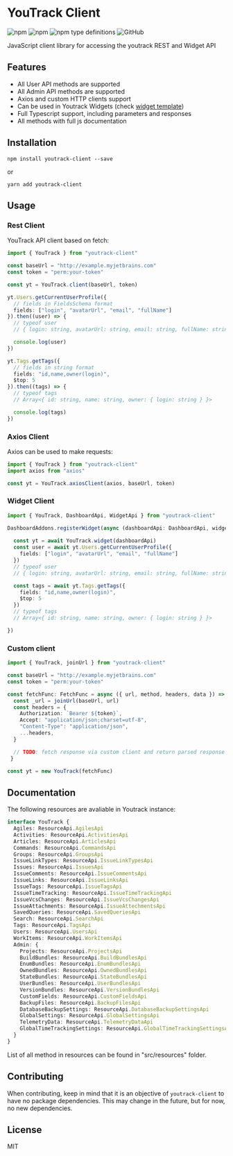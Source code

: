 # YouTrack Client
<img alt="npm" src="https://img.shields.io/npm/v/youtrack-client"> <img alt="npm" src="https://img.shields.io/npm/dm/youtrack-client?label=npm"> 
 <img alt="npm type definitions" src="https://img.shields.io/npm/types/youtrack-client">  <img alt="GitHub" src="https://img.shields.io/github/license/udamir/youtrack-client">

JavaScript client library for accessing the youtrack REST and Widget API

## Features
- All User API methods are supported
- All Admin API methods are supported
- Axios and custom HTTP clients support
- Can be used in Youtrack Widgets (check [widget template](https://github.com/udamir/youtrack-widget-template))
- Full Typescript support, including parameters and responses
- All methods with full js documentation

## Installation
```SH
npm install youtrack-client --save
```
or
```SH
yarn add youtrack-client
```

## Usage

### Rest Client

YouTrack API client based on fetch:

```typescript
import { YouTrack } from "youtrack-client"

const baseUrl = "http://example.myjetbrains.com"
const token = "perm:your-token"

const yt = YouTrack.client(baseUrl, token)

yt.Users.getCurrentUserProfile({ 
  // fields in FieldsSchema format
  fields: ["login", "avatarUrl", "email", "fullName"]
}).then((user) => {
  // typeof user
  // { login: string, avatarUrl: string, email: string, fullName: string }

  console.log(user)
})

yt.Tags.getTags({
  // fields in string format
  fields: "id,name,owner(login)",
  $top: 5
}).then((tags) => {
  // typeof tags
  // Array<{ id: string, name: string, owner: { login: string } }>

  console.log(tags)
})


```

### Axios Client
Axios can be used to make requests:

```typescript
import { YouTrack } from "youtrack-client"
import axios from "axios"

const yt = YouTrack.axiosClient(axios, baseUrl, token)

```

### Widget Client

```typescript
import { YouTrack, DashboardApi, WidgetApi } from "youtrack-client"

DashboardAddons.registerWidget(async (dashboardApi: DashboardApi, widgetApi: WidgetApi) => {
  
  const yt = await YouTrack.widget(dashboardApi)
  const user = await yt.Users.getCurrentUserProfile({ 
    fields: ["login", "avatarUrl", "email", "fullName"]
  })
  // typeof user
  // { login: string, avatarUrl: string, email: string, fullName: string }

  const tags = await yt.Tags.getTags({
    fields: "id,name,owner(login)",
    $top: 5
  })
  // typeof tags
  // Array<{ id: string, name: string, owner: { login: string } }>

})
```

### Custom client

```typescript
import { YouTrack, joinUrl } from "youtrack-client"

const baseUrl = "http://example.myjetbrains.com"
const token = "perm:your-token"

const fetchFunc: FetchFunc = async ({ url, method, headers, data }) => {
  const _url = joinUrl(baseUrl, url)
  const headers = {
    Authorization: `Bearer ${token}`,
    Accept: "application/json;charset=utf-8",
    "Content-Type": "application/json",
    ...headers,
  }

  // TODO: fetch response via custom client and return parsed response
 }

const yt = new YouTrack(fetchFunc)

```

## Documentation

The following resources are avaliable in Youtrack instance:
```typescript
interface YouTrack {
  Agiles: ResourceApi.AgilesApi
  Activities: ResourceApi.ActivitiesApi
  Articles: ResourceApi.ArticlesApi
  Commands: ResourceApi.CommandsApi
  Groups: ResourceApi.GroupsApi
  IssueLinkTypes: ResourceApi.IssueLinkTypesApi
  Issues: ResourceApi.IssuesApi
  IssueComments: ResourceApi.IssueCommentsApi
  IssueLinks: ResourceApi.IssueLinksApi
  IssueTags: ResourceApi.IssueTagsApi
  IssueTimeTracking: ResourceApi.IssueTimeTrackingApi
  IssueVcsChanges: ResourceApi.IssueVcsChangesApi
  IssueAttachments: ResourceApi.IssueAttechmentsApi
  SavedQueries: ResourceApi.SavedQueriesApi
  Search: ResourceApi.SearchApi
  Tags: ResourceApi.TagsApi
  Users: ResourceApi.UsersApi
  WorkItems: ResourceApi.WorkItemsApi
  Admin: {
    Projects: ResourceApi.ProjectsApi
    BuildBundles: ResourceApi.BuildBundlesApi
    EnumBundles: ResourceApi.EnumBundlesApi
    OwnedBundles: ResourceApi.OwnedBundlesApi
    StateBundles: ResourceApi.StateBundlesApi
    UserBundles: ResourceApi.UserBundlesApi
    VersionBundles: ResourceApi.VersionBundlesApi
    CustomFields: ResourceApi.CustomFieldsApi
    BackupFiles: ResourceApi.BackupFilesApi
    DatabaseBackupSettings: ResourceApi.DatabaseBackupSettingsApi
    GlobalSettings: ResourceApi.GlobalSettingsApi
    TelemetryData: ResourceApi.TelemetryDataApi
    GlobalTimeTrackingSettings: ResourceApi.GlobalTimeTrackingSettingsApi
  }
}
```

List of all method in resources can be found in "src/resources" folder.

## Contributing
When contributing, keep in mind that it is an objective of `youtrack-client` to have no package dependencies. This may change in the future, but for now, no new dependencies.

## License

MIT
